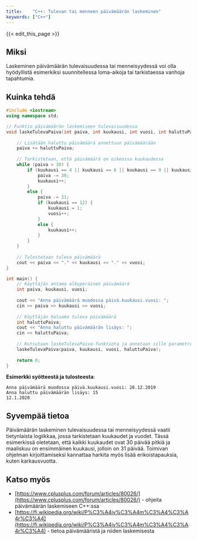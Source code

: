 ```yaml
---
title:    "C++: Tulevan tai menneen päivämäärän laskeminen"
keywords: ["C++"]
---
```


{{< edit_this_page >}}

## Miksi

Laskeminen päivämäärän tulevaisuudessa tai menneisyydessä voi olla hyödyllistä esimerkiksi suunnitellessa loma-aikoja tai tarkistaessa vanhoja tapahtumia.

## Kuinka tehdä

```C++
#include <iostream>
using namespace std;

// Funktio päivämäärän laskemiseen tulevaisuudessa
void laskeTulevaPaiva(int paiva, int kuukausi, int vuosi, int haluttuPaiva) {
	
	// Lisätään haluttu päivämäärä annettuun päivämäärään
	paiva += haluttuPaiva;
	
	// Tarkistetaan, että päivämäärä on oikeassa kuukaudessa
	while (paiva > 30) {
		if (kuukausi == 4 || kuukausi == 6 || kuukausi == 9 || kuukausi == 11) {
			paiva -= 30;
			kuukausi++;
		}
		else {
			paiva -= 31;
			if (kuukausi == 12) {
				kuukausi = 1;
				vuosi++;
			}
			else {
				kuukausi++;
			}
		}
	}
	
	// Tulostetaan tuleva päivämäärä
	cout << paiva << "." << kuukausi << "." << vuosi;
}

int main() {
	// Käyttäjän antama alkuperäinen päivämäärä
	int paiva, kuukausi, vuosi;
	
	cout << "Anna päivämäärä muodossa päivä.kuukausi.vuosi: ";
	cin >> paiva >> kuukausi >> vuosi;
	
	// Käyttäjän haluama tuleva päivämäärä
	int haluttuPaiva;
	cout << "Anna haluttu päivämäärän lisäys: ";
	cin >> haluttuPaiva;
	
	// Kutsutaan laskeTulevaPaiva-funktiota ja annetaan sille parametreina käyttäjän antama päivämäärä ja haluttu päivämäärä
	laskeTulevaPaiva(paiva, kuukausi, vuosi, haluttuPaiva);
	
	return 0;
}
```

**Esimerkki syötteestä ja tulosteesta**:
```
Anna päivämäärä muodossa päivä.kuukausi.vuosi: 28.12.2019
Anna haluttu päivämäärän lisäys: 15
12.1.2020
```

## Syvempää tietoa

Päivämäärän laskeminen tulevaisuudessa tai menneisyydessä vaatii tietynlaista logiikkaa, jossa tarkistetaan kuukaudet ja vuodet. Tässä esimerkissä oletetaan, että kaikki kuukaudet ovat 30 päivää pitkiä ja maaliskuu on ensimmäinen kuukausi, jolloin on 31 päivää. Toimivan ohjelman kirjoittamiseksi kannattaa harkita myös lisää erikoistapauksia, kuten karkausvuotta.

## Katso myös

- [https://www.cplusplus.com/forum/articles/80026/](https://www.cplusplus.com/forum/articles/80026/) - ohjeita päivämäärän laskemiseen C++:ssa
- [https://fi.wikipedia.org/wiki/P%C3%A4iv%C3%A4m%C3%A4%C3%A4r%C3%A4](https://fi.wikipedia.org/wiki/P%C3%A4iv%C3%A4m%C3%A4%C3%A4r%C3%A4) - tietoa päivämääristä ja niiden laskemisesta
